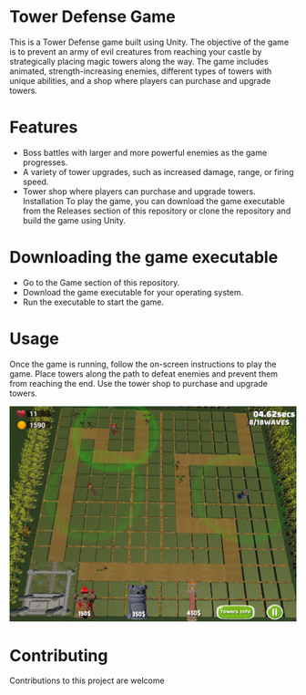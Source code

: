 # Tower Defense Game
This is a Tower Defense game built using Unity. The objective of the game is to prevent an army of evil creatures from reaching your castle by strategically placing magic towers along the way. The game includes animated, strength-increasing enemies, different types of towers with unique abilities, and a shop where players can purchase and upgrade towers.

# Features
* Boss battles with larger and more powerful enemies as the game progresses.
* A variety of tower upgrades, such as increased damage, range, or firing speed.
* Tower shop where players can purchase and upgrade towers.
Installation
To play the game, you can download the game executable from the Releases section of this repository or clone the repository and build the game using Unity.

# Downloading the game executable
* Go to the Game section of this repository.
* Download the game executable for your operating system.
* Run the executable to start the game.

# Usage
Once the game is running, follow the on-screen instructions to play the game. Place towers along the path to defeat enemies and prevent them from reaching the end. Use the tower shop to purchase and upgrade towers.

!['Game screenshot'](pic1.png)


# Contributing
Contributions to this project are welcome

